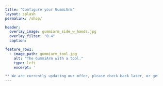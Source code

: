```yaml
---
title: "Configure your GummiArm"
layout: splash
permalink: /shop/

header:
  overlay_image: gummiarm_side_w_hands.jpg
  overlay_filter: "0.4"
  caption:

feature_row1:
  - image_path: gummiarm_tool.jpg
    alt: "The GummiArm with a tool."
    type: left
    excerpt: ' 

** We are currently updating our offer, please check back later, or get in touch! **
---
```

